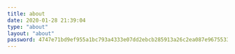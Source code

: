 ```yaml
---
title: about
date: 2020-01-28 21:39:04
type: "about"
layout: "about"
password: 4747e71bd9ef955a1bc793a4333e07dd2ebcb285913a26c2ea087e9675533741
---
```

